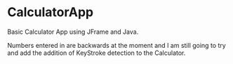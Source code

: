 # CalculatorApp
Basic Calculator App using JFrame and Java.

Numbers entered in are backwards at the moment and I am still going to try and add the addition of KeyStroke detection to the Calculator.
